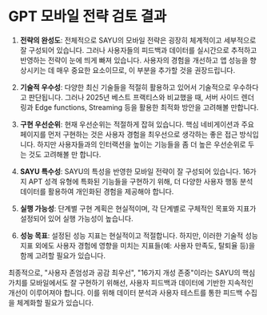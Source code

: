 # GPT 모바일 전략 검토 결과

1. **전략의 완성도**: 전체적으로 SAYU의 모바일 전략은 굉장히 체계적이고 세부적으로 잘 구성되어 있습니다. 그러나 사용자들의 피드백과 데이터를 실시간으로 추적하고 반영하는 전략이 눈에 띄게 빠져 있습니다. 사용자의 경험을 개선하고 앱 성능을 향상시키는 데 매우 중요한 요소이므로, 이 부분을 추가할 것을 권장드립니다. 

2. **기술적 우수성**: 다양한 최신 기술들을 적절히 활용하고 있어서 기술적으로 우수하다고 판단됩니다. 그러나 2025년 베스트 프랙티스와 비교했을 때, 서버 사이드 렌더링과 Edge functions, Streaming 등을 활용한 최적화 방안을 고려해볼 만합니다.

3. **구현 우선순위**: 현재 우선순위는 적절하게 잡혀 있습니다. 핵심 네비게이션과 주요 페이지를 먼저 구현하는 것은 사용자 경험을 최우선으로 생각하는 좋은 접근 방식입니다. 하지만 사용자들과의 인터랙션을 높이는 기능들을 좀 더 높은 우선순위로 두는 것도 고려해볼 만 합니다.

4. **SAYU 특수성**: SAYU의 특성을 반영한 모바일 전략이 잘 구성되어 있습니다. 16가지 APT 성격 유형에 특화된 기능들을 구현하기 위해, 더 다양한 사용자 행동 분석 데이터를 활용하여 개인화된 경험을 제공해야 합니다.

5. **실행 가능성**: 단계별 구현 계획은 현실적이며, 각 단계별로 구체적인 목표와 지표가 설정되어 있어 실행 가능성이 높습니다. 

6. **성능 목표**: 설정된 성능 지표는 현실적이고 적절합니다. 하지만, 이러한 기술적 성능 지표 외에도 사용자 경험에 영향을 미치는 지표들(예: 사용자 만족도, 탈퇴율 등)을 함께 고려할 필요가 있습니다.

최종적으로, "사용자 존엄성과 공감 최우선", "16가지 개성 존중"이라는 SAYU의 핵심 가치를 모바일에서도 잘 구현하기 위해선, 사용자 피드백과 데이터에 기반한 지속적인 개선이 이루어져야 합니다. 이를 위해 데이터 분석과 사용자 테스트를 통한 피드백 수집을 체계화할 필요가 있습니다.